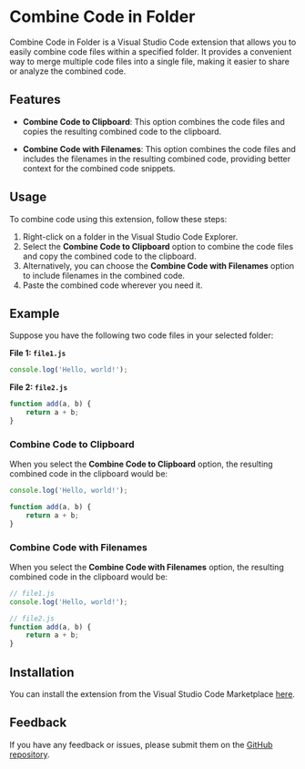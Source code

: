 # Combine Code in Folder

Combine Code in Folder is a Visual Studio Code extension that allows you to easily combine code files within a specified folder. It provides a convenient way to merge multiple code files into a single file, making it easier to share or analyze the combined code.

## Features

- **Combine Code to Clipboard**: This option combines the code files and copies the resulting combined code to the clipboard.

- **Combine Code with Filenames**: This option combines the code files and includes the filenames in the resulting combined code, providing better context for the combined code snippets.

## Usage

To combine code using this extension, follow these steps:

1. Right-click on a folder in the Visual Studio Code Explorer.
2. Select the **Combine Code to Clipboard** option to combine the code files and copy the combined code to the clipboard.
3. Alternatively, you can choose the **Combine Code with Filenames** option to include filenames in the combined code.
4. Paste the combined code wherever you need it.

## Example

Suppose you have the following two code files in your selected folder:

**File 1: `file1.js`**
```javascript
console.log('Hello, world!');
```

**File 2: `file2.js`**
```javascript
function add(a, b) {
    return a + b;
}
```

### Combine Code to Clipboard

When you select the **Combine Code to Clipboard** option, the resulting combined code in the clipboard would be:

```javascript
console.log('Hello, world!');

function add(a, b) {
    return a + b;
}
```

### Combine Code with Filenames

When you select the **Combine Code with Filenames** option, the resulting combined code in the clipboard would be:

```javascript
// file1.js
console.log('Hello, world!');

// file2.js
function add(a, b) {
    return a + b;
}
```

## Installation

You can install the extension from the Visual Studio Code Marketplace [here](https://marketplace.visualstudio.com/items?itemName=ToanBui.combine-code-in-folder).

## Feedback

If you have any feedback or issues, please submit them on the [GitHub repository](https://github.com/buimanhtoan-it/combine-code-in-folder/issues).
